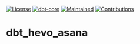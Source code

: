 [![License](https://img.shields.io/badge/License-Apache_2.0-blue?style=flat-square)](https://github.com/x-equipment/dbt_hevo_typeform/blob/main/LICENSE)
[![dbt-core](https://img.shields.io/badge/dbt_Core™->=1.5.0_,<2.0.0-orange?style=flat-square)]()
[![Maintained](https://img.shields.io/badge/Maintained-Yes-green?style=flat-square)]()
[![Contributions](https://img.shields.io/badge/Contributions_welcome-Yes-blueviolet?style=flat-square)]()

# dbt_hevo_asana
